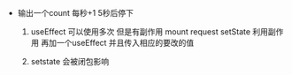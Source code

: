 - 输出一个count 每秒+1  5秒后停下
  1. useEffect 可以使用多次
    但是有副作用 mount request setState
    利用副作用
    再加一个useEffect 并且传入相应的要改的值
  
  2. setstate 会被闭包影响